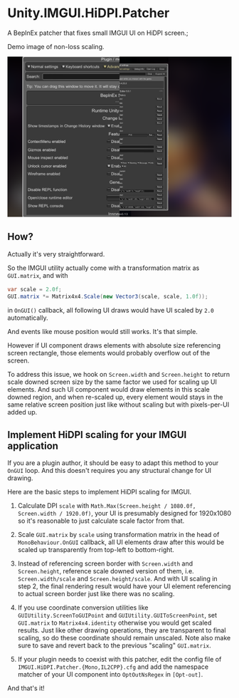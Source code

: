 # Unity.IMGUI.HiDPI.Patcher

A BepInEx patcher that fixes small IMGUI UI on HiDPI screen.;

Demo image of non-loss scaling.

![Zoom Comparison](./docs/zoom_comparison.png)

## How?

Actually it's very straightforward.

So the IMGUI utility actually come with a transformation matrix as `GUI.matrix`, and with

```cs
var scale = 2.0f;
GUI.matrix *= Matrix4x4.Scale(new Vector3(scale, scale, 1.0f));
```

in `OnGUI()` callback, all following UI draws would have UI scaled by `2.0` automatically.

And events like mouse position would still works. It's that simple.

However if UI component draws elements with absolute size referencing screen rectangle,
those elements would probably overflow out of the screen.

To address this issue, we hook on `Screen.width` and `Screen.height` to return scale downed screen size by the same factor we used for scaling up UI elements. And such UI component would draw elements in this scale downed region, and when re-scaled up, every element would stays in the same relative screen position just like without scaling but with pixels-per-UI added up.

## Implement HiDPI scaling for your IMGUI application

If you are a plugin author, it should be easy to adapt this method to your `OnGUI` loop.
And this doesn't requires you any structural change for UI drawing.

Here are the basic steps to implement HiDPI scaling for IMGUI.

1. Calculate DPI `scale` with `Math.Max(Screen.height / 1080.0f, Screen.width / 1920.0f)`, your UI is presumably designed for 1920x1080 so it's reasonable to just calculate scale factor from that.

2. Scale `GUI.matrix` by `scale` using transformation matrix in the head of `MonoBehaviour.OnGUI` callback, all UI elements draw after this would be scaled up transparently from top-left to bottom-right.

3. Instead of referencing screen border with `Screen.width` and `Screen.height`, reference scale downed version of them, i.e. `Screen.width/scale` and `Screen.height/scale`. And with UI scaling in step 2, the final rendering result would have your UI element referencing to actual screen border just like there was no scaling.

4. If you use coordinate conversion utilities like `GUIUtility.ScreenToGUIPoint` and `GUIUtility.GUIToScreenPoint`, set `GUI.matrix` to `Matrix4x4.identity` otherwise you would get scaled results. Just like other drawing operations, they are transparent to final scaling, so do these coordinate should remain unscaled. Note also make sure to save and revert back to the previous "scaling" `GUI.matrix`.

5. If your plugin needs to coexist with this patcher, edit the config file of `IMGUI.HiDPI.Patcher.{Mono,IL2CPP}.cfg` and add the namespace matcher of your UI component into `OptOutNsRegex` in `[Opt-out]`.

And that's it!
